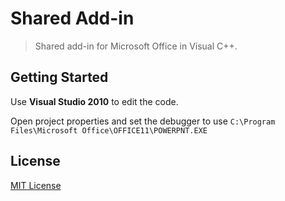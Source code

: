 # Shared Add-in

> Shared add-in for Microsoft Office in Visual C++.

## Getting Started

Use **Visual Studio 2010** to edit the code.

Open project properties and set the debugger to use `C:\Program Files\Microsoft Office\OFFICE11\POWERPNT.EXE`

## License

[MIT License](LICENSE.txt)
